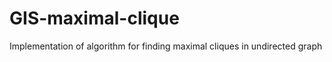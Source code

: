GIS-maximal-clique
==================

Implementation of algorithm for finding maximal cliques in undirected graph
